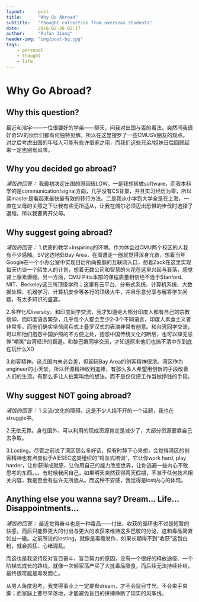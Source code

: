 ```yaml
---
layout:     post
title:      "Why Go Abroad"
subtitle:   "thought collection from overseas students"
date:       2016-02-26 02:17
author:     "Pufan Jiang"
header-img: "img/post-bg.jpg"
tags:
    - personal
    - thought
    - life
---
```


# Why Go Abroad?

## Why this question?

最近和浩宇——一位很要好的学弟——聊天，问我对出国与否的看法。突然间我很好奇SV的伙伴们都有何独特见解。所以在这里搜罗了一些CMUSV朋友的观点。对之后考虑出国的年轻人可能有些许借鉴之用，而我们这些兄弟/姐妹日后回顾起来一定也别有风味。

## Why you decided go abroad?

*浦饭的回答：*
我最初决定出国的原因很LOW。一是我想转做software，而我本科学的是communication/signal方向，几乎没有CS背景，并且实习经历为零，所以读master是看起来最快最有效的转行方法。二是我从小学到大学全是在上海，一直在父母的关照之下让我有些无所适从，让我在偶尔必须迈出恐惧的步伐时选择了退缩，所以我要离开父母。

## Why suggest going abroad?

*浦饭的回答：*
1.优质的教学+Inspiring的环境。作为体会过CMU两个校区的人我有不少感触。SV这边地处Bay Area，在周遭走一圈就觉得浑身亢奋，想着当年Google在一个小办公室中实现日后所向披靡的互联网入口，想着Zack在这里实现每天约谈一个陌生人的计划，想着无数公司和智慧的火花在这里兴起与衰落，感觉肾上腺素爆棚。另一方面，CMU Pitts本部的课程质量相信绝不逊于Stanford、MIT、Berkeley这三所顶级学府；这里有云平台、分布式系统、计算机系统、大数据处理、机器学习、计算机安全等各行的顶级大牛，并且乐意分享与解答学生问题，有太多知识的盛宴。

2.多样化/Diversity。和印度同学交流，我才知道绝大部分印度人都有自己的宗教信仰，而印度语言繁杂，几乎每个人都会至少2-3个不同语言，印度人素食主义者非常多，而他们确实坚信阅兵式上叠罗汉式的表演非常有创意。和台湾同学交流，可以和他们抱怨中国护照的不方便之处，抱怨中国传统文化的断层，也可以肆无忌惮“嘲笑”台湾经济的衰退。和黎巴嫩同学交流，才知道原来他们也搞不清中东到底在玩什么XD

3.创客精神。这点国内未必会差，但起码Bay Area的创客精神很浓。湾区作为engineer的小天堂，所以开源精神收到追捧，有那么多人希望用创新的手段改善人们的生活，有那么多让人拍案叫绝的想法，而不是仅仅把工作当做挣钱的手段。

## Why suggest NOT going abroad?

*浦饭的回答：*
1.交流/文化的障碍。这是不少人绕不开的一个话题，我也在struggle中。

2.无依无靠。身在国外，可以利用的现成资源肯定是减少了，大部分资源要靠自己去争取。

3.Losting。尽管之前说了湾区那么多好话，但有时静下心来想，会觉得湾区的创客精神也有点类似于AIESEC这类组织的“鸡血式培训”，它让你work hard, play harder，让你获得成就感，让你用自己的能力改变世界，让你逃避一些内心不敢思考的东西。。。有时候我问自己，如果明天突然获得两天假期，不准干任何技术相关内容，我是否会有些许无所适从。而这种不安感，我觉得是lost内心的体现。

## Anything else you wanna say? Dream... Life... Disappointments...
*浦饭的回答：*
最近觉得奋斗也是一种毒品——付出、收获的循环也不过是短暂的快感，而后只能靠更大的付出与更大的收获来维持这多巴胺的分泌，这和毒品简直如出一辙。之前所说的losting，就像是毒瘾发作，如果长期得不到“收获”这包白粉，就会抓狂、心绪混乱。

而这也是我坚持反对盲目奋斗、盲目努力的原因，没有一个很好的释放途径、一个阶梯式成长的路线，就像一次倾家荡产买了大批毒品吸食，而后续无法持续补给，最终很可能是毒发而亡。

从男人角度思考，我觉得事业上一定要有dream，才不会鼠目寸光，不会束手束脚；而家庭上要尽早落地，才能避免盲目的拼搏挣断了现实的风筝线。
